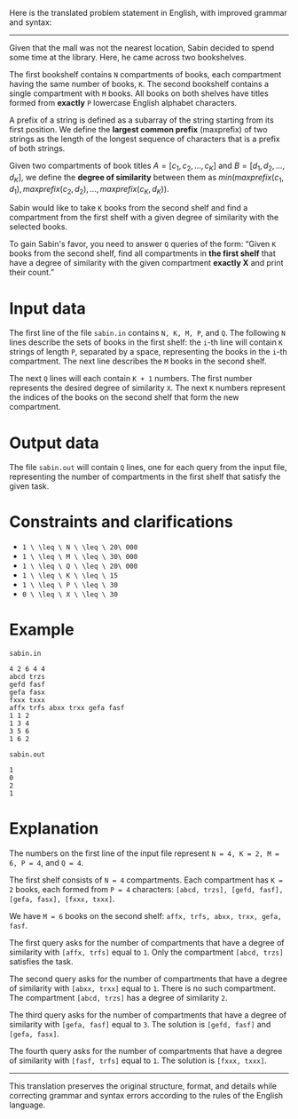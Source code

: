Here is the translated problem statement in English, with improved grammar and syntax:

---

Given that the mall was not the nearest location, Sabin decided to spend some time at the library. Here, he came across two bookshelves.

The first bookshelf contains `N` compartments of books, each compartment having the same number of books, `K`. The second bookshelf contains a single compartment with `M` books. All books on both shelves have titles formed from **exactly** `P` lowercase English alphabet characters.

A prefix of a string is defined as a subarray of the string starting from its first position. We define the **largest common prefix** (maxprefix) of two strings as the length of the longest sequence of characters that is a prefix of both strings.

Given two compartments of book titles $A = [c_1, c_2, ..., c_K]$ and $B = [d_1, d_2, ..., d_K]$, we define the **degree of similarity** between them as $min(maxprefix(c_1, d_1), maxprefix(c_2, d_2), \ldots, maxprefix(c_K, d_K))$.

Sabin would like to take `K` books from the second shelf and find a compartment from the first shelf with a given degree of similarity with the selected books.

To gain Sabin's favor, you need to answer `Q` queries of the form: “Given `K` books from the second shelf, find all compartments in **the first shelf** that have a degree of similarity with the given compartment **exactly X** and print their count.”

# Input data
The first line of the file `sabin.in` contains `N, K, M, P`, and `Q`. The following `N` lines describe the sets of books in the first shelf: the `i`-th line will contain `K` strings of length `P`, separated by a space, representing the books in the `i`-th compartment. The next line describes the `M` books in the second shelf.

The next `Q` lines will each contain `K + 1` numbers. The first number represents the desired degree of similarity `X`. The next `K` numbers represent the indices of the books on the second shelf that form the new compartment.

# Output data
The file `sabin.out` will contain `Q` lines, one for each query from the input file, representing the number of compartments in the first shelf that satisfy the given task.

# Constraints and clarifications
* `1 \ \leq \ N \ \leq \ 20\ 000`
* `1 \ \leq \ M \ \leq \ 30\ 000`
* `1 \ \leq \ Q \ \leq \ 20\ 000`
* `1 \ \leq \ K \ \leq \ 15`
* `1 \ \leq \ P \ \leq \ 30`
* `0 \ \leq \ X \ \leq \ 30`

# Example
`sabin.in`
```
4 2 6 4 4
abcd trzs
gefd fasf
gefa fasx
fxxx txxx
affx trfs abxx trxx gefa fasf
1 1 2
1 3 4
3 5 6
1 6 2
```

`sabin.out`
```
1
0
2
1
```

# Explanation
The numbers on the first line of the input file represent `N = 4, K = 2, M = 6, P = 4`, and `Q = 4`.

The first shelf consists of `N = 4` compartments. Each compartment has `K = 2` books, each formed from `P = 4` characters: `[abcd, trzs], [gefd, fasf], [gefa, fasx], [fxxx, txxx]`.

We have `M = 6` books on the second shelf: `affx, trfs, abxx, trxx, gefa, fasf`.

The first query asks for the number of compartments that have a degree of similarity with `[affx, trfs]` equal to `1`. Only the compartment `[abcd, trzs]` satisfies the task.

The second query asks for the number of compartments that have a degree of similarity with `[abxx, trxx]` equal to `1`. There is no such compartment. The compartment `[abcd, trzs]` has a degree of similarity `2`.

The third query asks for the number of compartments that have a degree of similarity with `[gefa, fasf]` equal to `3`. The solution is `[gefd, fasf]` and `[gefa, fasx]`.

The fourth query asks for the number of compartments that have a degree of similarity with `[fasf, trfs]` equal to `1`. The solution is `[fxxx, txxx]`.

---

This translation preserves the original structure, format, and details while correcting grammar and syntax errors according to the rules of the English language.